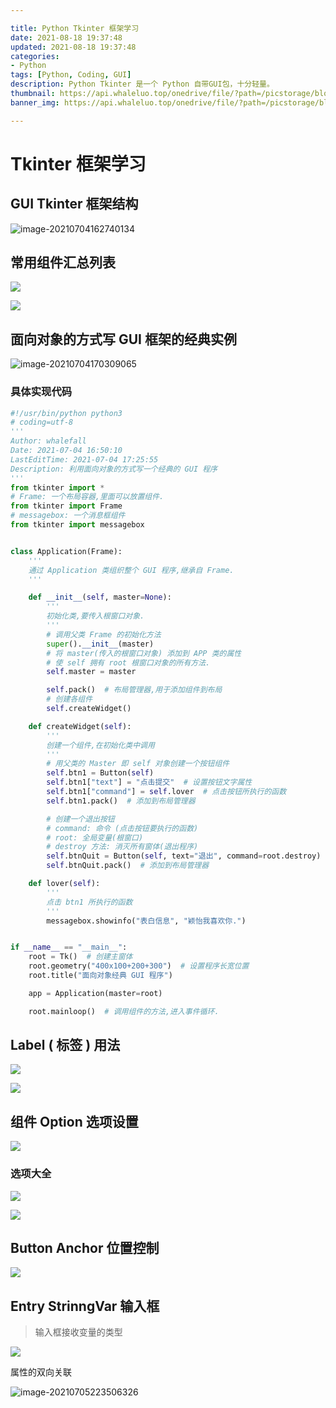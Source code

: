 ```yaml
---

title: Python Tkinter 框架学习
date: 2021-08-18 19:37:48
updated: 2021-08-18 19:37:48
categories:
- Python
tags: [Python, Coding, GUI]
description: Python Tkinter 是一个 Python 自带GUI包，十分轻量。
thumbnail: https://api.whaleluo.top/onedrive/file/?path=/picstorage/blog/old/20210630201524.png
banner_img: https://api.whaleluo.top/onedrive/file/?path=/picstorage/blog/old/20210630201524.png

---
```


# Tkinter 框架学习

## GUI Tkinter 框架结构

![image-20210704162740134](https://api.whaleluo.top/onedrive/file/?path=/picstorage/blog/old/20210704162742.png)

## 常用组件汇总列表

![](https://api.whaleluo.top/onedrive/file/?path=/picstorage/blog/old/20210704162352.png)

![](https://api.whaleluo.top/onedrive/file/?path=/picstorage/blog/old/20210704162631.png)

## 面向对象的方式写 GUI 框架的经典实例

![image-20210704170309065](https://api.whaleluo.top/onedrive/file/?path=/picstorage/blog/old/20210704170311.png)

### 具体实现代码

```python
#!/usr/bin/python python3
# coding=utf-8
'''
Author: whalefall
Date: 2021-07-04 16:50:10
LastEditTime: 2021-07-04 17:25:55
Description: 利用面向对象的方式写一个经典的 GUI 程序
'''
from tkinter import *
# Frame: 一个布局容器,里面可以放置组件.
from tkinter import Frame
# messagebox: 一个消息框组件
from tkinter import messagebox


class Application(Frame):
    '''
    通过 Application 类组织整个 GUI 程序,继承自 Frame.
    '''

    def __init__(self, master=None):
        '''
        初始化类,要传入根窗口对象.
        '''
        # 调用父类 Frame 的初始化方法
        super().__init__(master)
        # 将 master(传入的根窗口对象) 添加到 APP 类的属性
        # 使 self 拥有 root 根窗口对象的所有方法.
        self.master = master

        self.pack()  # 布局管理器,用于添加组件到布局
        # 创建各组件
        self.createWidget()

    def createWidget(self):
        '''
        创建一个组件,在初始化类中调用
        '''
        # 用父类的 Master 即 self 对象创建一个按钮组件
        self.btn1 = Button(self)
        self.btn1["text"] = "点击提交"  # 设置按钮文字属性
        self.btn1["command"] = self.lover  # 点击按钮所执行的函数
        self.btn1.pack()  # 添加到布局管理器

        # 创建一个退出按钮
        # command: 命令 (点击按钮要执行的函数)
        # root: 全局变量(根窗口)
        # destroy 方法: 消灭所有窗体(退出程序)
        self.btnQuit = Button(self, text="退出", command=root.destroy)
        self.btnQuit.pack()  # 添加到布局管理器

    def lover(self):
        '''
        点击 btn1 所执行的函数
        '''
        messagebox.showinfo("表白信息", "颖怡我喜欢你.")


if __name__ == "__main__":
    root = Tk()  # 创建主窗体
    root.geometry("400x100+200+300")  # 设置程序长宽位置
    root.title("面向对象经典 GUI 程序")

    app = Application(master=root)

    root.mainloop()  # 调用组件的方法,进入事件循环.
```

## Label ( 标签 ) 用法

![](https://api.whaleluo.top/onedrive/file/?path=/picstorage/blog/old/20210704193103.png)

![](https://api.whaleluo.top/onedrive/file/?path=/picstorage/blog/old/20210704193502.png)

## 组件 Option 选项设置

![](https://api.whaleluo.top/onedrive/file/?path=/picstorage/blog/old/20210704203439.png)

### 选项大全

![](https://api.whaleluo.top/onedrive/file/?path=/picstorage/blog/old/20210705220646.png)

![](https://api.whaleluo.top/onedrive/file/?path=/picstorage/blog/old/20210705220636.png)

## Button Anchor 位置控制

![](https://api.whaleluo.top/onedrive/file/?path=/picstorage/blog/old/20210705221052.png)

## Entry StrinngVar 输入框

> 输入框接收变量的类型

![](https://api.whaleluo.top/onedrive/file/?path=/picstorage/blog/old/20210705223051.png)

属性的双向关联

![image-20210705223506326](C:/Users/WhaleFall/AppData/Roaming/Typora/typora-user-images/image-20210705223506326.png)
